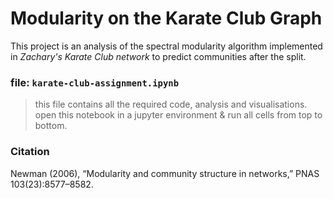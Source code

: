# Modularity on the Karate Club Graph

This project is an analysis of the spectral modularity algorithm implemented in *Zachary's Karate Club network* to predict communities after the split.

### file: `karate-club-assignment.ipynb`
> this file contains all the required code, analysis and visualisations.   
> open this notebook in a jupyter environment & run all cells from top to bottom.

### Citation
Newman (2006), “Modularity and community structure in networks,” PNAS 103(23):8577–8582.
